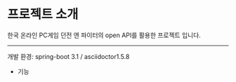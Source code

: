 # 프로젝트 소개
한국 온라인 PC게임 던전 앤 파이터의 open API를 활용한 프로젝트 입니다.

---

개발 환경: spring-boot 3.1 / asciidoctor1.5.8
- 기능
    

